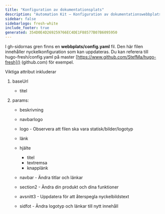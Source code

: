 ```yaml
---
title: "Konfiguration av dokumentationsplats"
description: "Automation Kit – Konfiguration av dokumentationswebbplats"
sidebar: false
sidebarlogo: fresh-white
include_footer: true
generated: 354D0E4D269259766EC4DE1F88577B07B6095950
---
```



I gh-sidornas gren finns en **webbplats/config.yaml** fil. Den här filen innehåller nyckelkonfiguration som kan uppdateras. Du kan referera till hugo-fresh/config.yaml på master [https://www.github.com/StefMa/hugo-fresh]() (github.com) för exempel.

Viktiga attribut inkluderar

1. baseUrl

    - titel

1. params:

    - beskrivning
    
    - navbarlogo
    
    - logo - Observera att filen ska vara statisk/bilder/logotyp
    
    - länk
    
    - hjälte
        - titel
        - textremsa
        - knapplänk
    
    - navbar - Ändra titlar och länkar
    
    - section2 - Ändra din produkt och dina funktioner
    
    - avsnitt3 - Uppdatera för att återspegla nyckelbildstext
    
    - sidfot - Ändra logotyp och länkar till nytt innehåll
